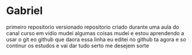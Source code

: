 # Gabriel 
 primeiro repositorio versionado 
repositorio criado durante uma aula do canal curso em vidio
mudei algumas coisas 
mudei e estou aprendendo a usar o git eo github
que daora essa linha eu editei no github 
ta agora e so continur os estudos e vai dar tudo serto me desejem sorte